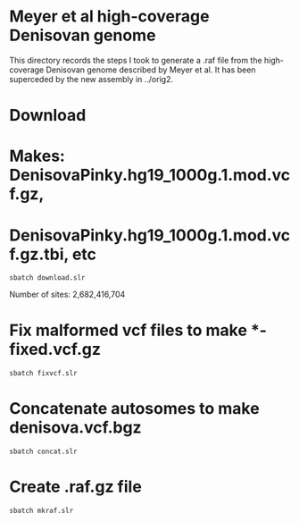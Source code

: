 # Meyer et al high-coverage Denisovan genome

This directory records the steps I took to generate a .raf file from the
high-coverage Denisovan genome described by Meyer et al. It has been
superceded by the new assembly in ../orig2.

# Download
# Makes: DenisovaPinky.hg19_1000g.1.mod.vcf.gz,
# DenisovaPinky.hg19_1000g.1.mod.vcf.gz.tbi, etc

    sbatch download.slr

Number of sites: 2,682,416,704

# Fix malformed vcf files to make *-fixed.vcf.gz
    sbatch fixvcf.slr  

# Concatenate autosomes to make denisova.vcf.bgz
    sbatch concat.slr

# Create .raf.gz file
    sbatch mkraf.slr
